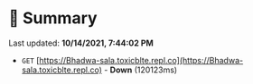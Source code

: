 # 📖 Summary
Last updated: **10/14/2021, 7:44:02 PM**

- `GET` [https://Bhadwa-sala.toxicblte.repl.co](https://Bhadwa-sala.toxicblte.repl.co) - **Down** (120123ms)
